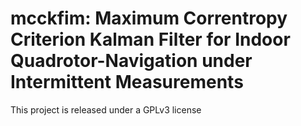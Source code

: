 # mcckfim: Maximum Correntropy Criterion Kalman Filter for Indoor Quadrotor-Navigation under Intermittent Measurements

This project is released under a GPLv3 license
